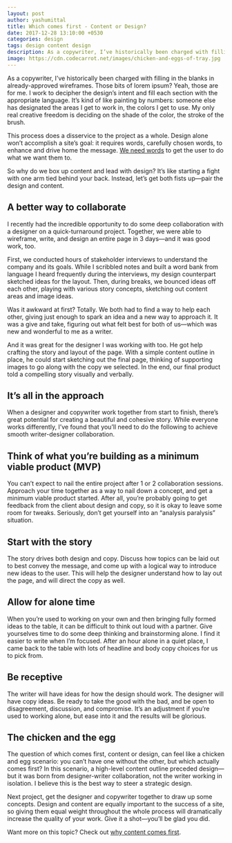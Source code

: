 ```yaml
---
layout: post
author: yashumittal
title: Which comes first - Content or Design?
date: 2017-12-28 13:10:00 +0530
categories: design
tags: design content design
description: As a copywriter, I’ve historically been charged with filling in the blanks in already-approved wireframes. Those bits of lorem ipsum? Yeah, those are for me.
image: https://cdn.codecarrot.net/images/chicken-and-eggs-of-tray.jpg
---
```


As a copywriter, I’ve historically been charged with filling in the blanks in already-approved wireframes. Those bits of lorem ipsum? Yeah, those are for me. I work to decipher the design’s intent and fill each section with the appropriate language. It’s kind of like painting by numbers: someone else has designated the areas I get to work in, the colors I get to use. My only real creative freedom is deciding on the shade of the color, the stroke of the brush.

This process does a disservice to the project as a whole. Design alone won’t accomplish a site’s goal: it requires words, carefully chosen words, to enhance and drive home the message. [We need words](/13-landing-page-tricks-that-increase-conversion) to get the user to do what we want them to.

So why do we box up content and lead with design? It’s like starting a fight with one arm tied behind your back. Instead, let’s get both fists up—pair the design and content.

## A better way to collaborate

I recently had the incredible opportunity to do some deep collaboration with a designer on a quick-turnaround project. Together, we were able to wireframe, write, and design an entire page in 3 days—and it was good work, too.

First, we conducted hours of stakeholder interviews to understand the company and its goals. While I scribbled notes and built a word bank from language I heard frequently during the interviews, my design counterpart sketched ideas for the layout. Then, during breaks, we bounced ideas off each other, playing with various story concepts, sketching out content areas and image ideas.

Was it awkward at first? Totally. We both had to find a way to help each other, giving just enough to spark an idea and a new way to approach it. It was a give and take, figuring out what felt best for both of us—which was new and wonderful to me as a writer.

And it was great for the designer I was working with too. He got help crafting the story and layout of the page. With a simple content outline in place, he could start sketching out the final page, thinking of supporting images to go along with the copy we selected. In the end, our final product told a compelling story visually and verbally.

## It’s all in the approach

When a designer and copywriter work together from start to finish, there’s great potential for creating a beautiful and cohesive story. While everyone works differently, I’ve found that you’ll need to do the following to achieve smooth writer-designer collaboration.

## Think of what you’re building as a minimum viable product (MVP)

You can’t expect to nail the entire project after 1 or 2 collaboration sessions. Approach your time together as a way to nail down a concept, and get a minimum viable product started. After all, you’re probably going to get feedback from the client about design and copy, so it is okay to leave some room for tweaks. Seriously, don’t get yourself into an “analysis paralysis” situation.

## Start with the story

The story drives both design and copy. Discuss how topics can be laid out to best convey the message, and come up with a logical way to introduce new ideas to the user. This will help the designer understand how to lay out the page, and will direct the copy as well.

## Allow for alone time

When you’re used to working on your own and then bringing fully formed ideas to the table, it can be difficult to think out loud with a partner. Give yourselves time to do some deep thinking and brainstorming alone. I find it easier to write when I’m focused. After an hour alone in a quiet place, I came back to the table with lots of headline and body copy choices for us to pick from.

## Be receptive

The writer will have ideas for how the design should work. The designer will have copy ideas. Be ready to take the good with the bad, and be open to disagreement, discussion, and compromise. It’s an adjustment if you’re used to working alone, but ease into it and the results will be glorious.

## The chicken and the egg

The question of which comes first, content or design, can feel like a chicken and egg scenario: you can’t have one without the other, but which actually comes first? In this scenario, a high-level content outline preceded design—but it was born from designer-writer collaboration, not the writer working in isolation. I believe this is the best way to steer a strategic design.

Next project, get the designer and copywriter together to draw up some concepts. Design and content are equally important to the success of a site, so giving them equal weight throughout the whole process will dramatically increase the quality of your work. Give it a shot—you’ll be glad you did.

Want more on this topic? Check out [why content comes first](/why-content-comes-first).
